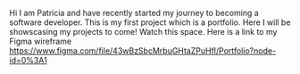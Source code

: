 Hi I am Patricia and have recently started my journey to becoming a software developer. This is my first project which is a portfolio. Here I will be showscasing my projects to come! Watch this space. Here is a link to my Figma wireframe https://www.figma.com/file/43wBzSbcMrbuGHtaZPuHfl/Portfolio?node-id=0%3A1